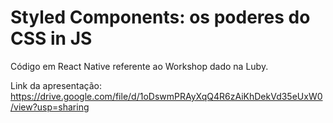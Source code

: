 # Styled Components: os poderes do CSS in JS

Código em React Native referente ao Workshop dado na Luby.

Link da apresentação: https://drive.google.com/file/d/1oDswmPRAyXqQ4R6zAiKhDekVd35eUxW0/view?usp=sharing

